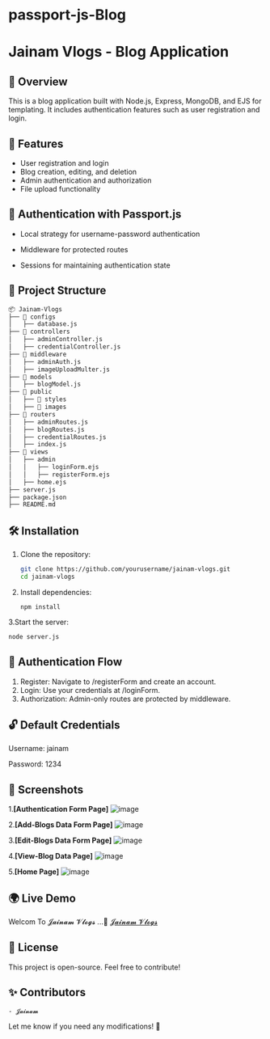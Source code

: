 ﻿# passport-js-Blog

# Jainam Vlogs - Blog Application

## 📌 Overview
This is a blog application built with Node.js, Express, MongoDB, and EJS for templating. It includes authentication features such as user registration and login.

## 🚀 Features
- User registration and login
- Blog creation, editing, and deletion
- Admin authentication and authorization
- File upload functionality

## 💂 Authentication with Passport.js

- Local strategy for username-password authentication

- Middleware for protected routes

- Sessions for maintaining authentication state

## 📂 Project Structure

```sh
📦 Jainam-Vlogs
├── 📂 configs
│   ├── database.js
├── 📂 controllers
│   ├── adminController.js
│   ├── credentialController.js
├── 📂 middleware
│   ├── adminAuth.js
│   ├── imageUploadMulter.js
├── 📂 models
│   ├── blogModel.js
├── 📂 public
│   ├── 📂 styles
│   ├── 📂 images
├── 📂 routers
│   ├── adminRoutes.js
│   ├── blogRoutes.js
│   ├── credentialRoutes.js
│   ├── index.js
├── 📂 views
│   ├── admin
│   │   ├── loginForm.ejs
│   │   ├── registerForm.ejs
│   ├── home.ejs
├── server.js
├── package.json
├── README.md

```


## 🛠️ Installation
1. Clone the repository:
   ```bash
   git clone https://github.com/yourusername/jainam-vlogs.git
   cd jainam-vlogs
2. Install dependencies:
   ```base
   npm install
3.Start the server:
   ```bash
   node server.js
   ```

## 🔑 Authentication Flow

1. Register: Navigate to /registerForm and create an account.
2. Login: Use your credentials at /loginForm.
3. Authorization: Admin-only routes are protected by middleware.

## 🔓 Default Credentials

Username: jainam

Password: 1234

## 📸 Screenshots

1.**[Authentication Form Page]**  ![image](https://github.com/user-attachments/assets/1f259ba4-4be6-415e-b486-3c78f26b46b0) <!-- Add screenshots in a 'screenshots' folder -->

2.**[Add-Blogs Data Form Page]**  ![image](https://github.com/user-attachments/assets/738db8cb-138c-43ec-b26d-de099bb8d720) <!-- Add screenshots in a 'screenshots' folder -->

3.**[Edit-Blogs Data Form Page]**  ![image](https://github.com/user-attachments/assets/45d8ae99-baa9-48c7-942b-dfb9722061a2) <!-- Add screenshots in a 'screenshots' folder -->

4.**[View-Blog Data Page]**  ![image](https://github.com/user-attachments/assets/9e6f03f5-37f2-4ce3-a731-5614dfff3ca0) <!-- Add screenshots in a 'screenshots' folder -->

5.**[Home Page]**  ![image](https://github.com/user-attachments/assets/a830cd23-62d5-4304-bf91-db5148a25665) <!-- Add screenshots in a 'screenshots' folder -->

## 🌍 Live Demo

Welcom To 𝓙𝓪𝓲𝓷𝓪𝓶 𝓥𝓵𝓸𝓰𝓼 ...🚀 [𝓙𝓪𝓲𝓷𝓪𝓶 𝓥𝓵𝓸𝓰𝓼](https://passport-js-1ycf.onrender.com) <!-- Replace with actual hosted link -->

## 📜 License

This project is open-source. Feel free to contribute!

## ✨ **Contributors**
    - 𝓙𝓪𝓲𝓷𝓪𝓶 

Let me know if you need any modifications! 🚀
